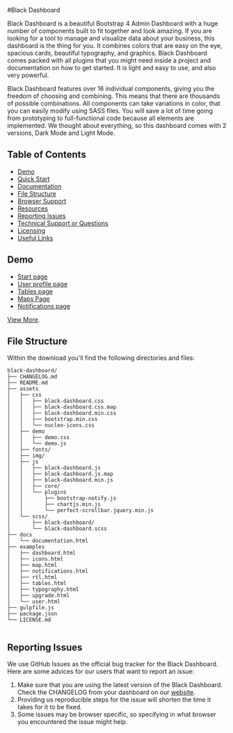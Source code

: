 #Black Dashboard

Black Dashboard is a beautiful Bootstrap 4 Admin Dashboard with a huge number of components built to fit together and look amazing. If you are looking for a tool to manage and visualize data about your business, this dashboard is the thing for you. It combines colors that are easy on the eye, spacious cards, beautiful typography, and graphics.
Black Dashboard comes packed with all plugins that you might need inside a project and documentation on how to get started. It is light and easy to use, and also very powerful.

Black Dashboard features over 16 individual components, giving you the freedom of choosing and combining. This means that there are thousands of possible combinations. All components can take variations in color, that you can easily modify using SASS files. You will save a lot of time going from prototyping to full-functional code because all elements are implemented.
We thought about everything, so this dashboard comes with 2 versions, Dark Mode and Light Mode. 

## Table of Contents


* [Demo](#demo)
* [Quick Start](#quick-start)
* [Documentation](#documentation)
* [File Structure](#file-structure)
* [Browser Support](#browser-support)
* [Resources](#resources)
* [Reporting Issues](#reporting-issues)
* [Technical Support or Questions](#technical-support-or-questions)
* [Licensing](#licensing)
* [Useful Links](#useful-links)


## Demo

- [Start page](https://demos.creative-tim.com/black-dashboard/examples/dashboard.html)
- [User profile page](https://demos.creative-tim.com/black-dashboard/examples/user.html)
- [Tables page ](https://demos.creative-tim.com/black-dashboard/examples/tables.html)
- [Maps Page](https://demos.creative-tim.com/black-dashboard/examples/map.html)
- [Notifications page](https://demos.creative-tim.com/black-dashboard/examples/notifications.html)

[View More](https://demos.creative-tim.com/black-dashboard/examples/dashboard.html).

## File Structure
Within the download you'll find the following directories and files:

```
black-dashboard/
├── CHANGELOG.md
├── README.md
├── assets
│   ├── css
│   │   ├── black-dashboard.css
│   │   ├── black-dashboard.css.map
│   │   ├── black-dashboard.min.css
│   │   ├── bootstrap.min.css
│   │   └── nucleo-icons.css
│   ├── demo
│   │   ├── demo.css
│   │   └── demo.js
│   ├── fonts/
│   ├── img/
│   ├── js
│   │   ├── black-dashboard.js
│   │   ├── black-dashboard.js.map
│   │   ├── black-dashboard.min.js
│   │   ├── core/
│   │   └── plugins
│   │       ├── bootstrap-notify.js
│   │       ├── chartjs.min.js
│   │       └── perfect-scrollbar.jquery.min.js
│   └── scss/
│       ├── black-dashboard/
│       └── black-dashboard.scss
├── docs
│   └── documentation.html
├── examples
│   ├── dashboard.html
│   ├── icons.html
│   ├── map.html
│   ├── notifications.html
│   ├── rtl.html
│   ├── tables.html
│   ├── typography.html
│   ├── upgrade.html
│   └── user.html
├── gulpfile.js
├── package.json
└── LICENSE.md


```

## Reporting Issues

We use GitHub Issues as the official bug tracker for the Black Dashboard. Here are some advices for our users that want to report an issue:

1. Make sure that you are using the latest version of the Black Dashboard. Check the CHANGELOG from your dashboard on our [website](https://www.creative-tim.com/).
2. Providing us reproducible steps for the issue will shorten the time it takes for it to be fixed.
3. Some issues may be browser specific, so specifying in what browser you encountered the issue might help.